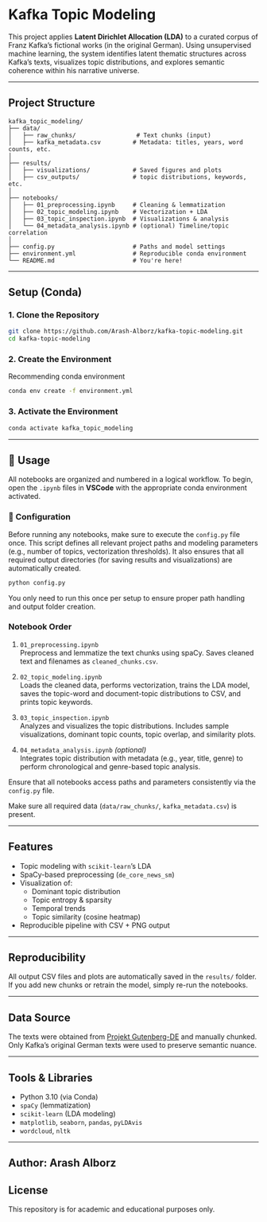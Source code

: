 # Kafka Topic Modeling

This project applies **Latent Dirichlet Allocation (LDA)** to a curated corpus of Franz Kafka’s fictional works (in the original German). Using unsupervised machine learning, the system identifies latent thematic structures across Kafka’s texts, visualizes topic distributions, and explores semantic coherence within his narrative universe.

---

## Project Structure

```
kafka_topic_modeling/
├── data/
│   ├── raw_chunks/                 # Text chunks (input)
│   ├── kafka_metadata.csv         # Metadata: titles, years, word counts, etc.
│
├── results/
│   ├── visualizations/            # Saved figures and plots
│   ├── csv_outputs/               # topic distributions, keywords, etc.
│
├── notebooks/
│   ├── 01_preprocessing.ipynb     # Cleaning & lemmatization
│   ├── 02_topic_modeling.ipynb    # Vectorization + LDA
│   ├── 03_topic_inspection.ipynb  # Visualizations & analysis
│   └── 04_metadata_analysis.ipynb # (optional) Timeline/topic correlation
│
├── config.py                      # Paths and model settings
├── environment.yml                # Reproducible conda environment
└── README.md                      # You're here!
```

---

## Setup (Conda)

### 1. Clone the Repository

```bash
git clone https://github.com/Arash-Alborz/kafka-topic-modeling.git
cd kafka-topic-modeling
```

### 2. Create the Environment
Recommending conda environment

```bash
conda env create -f environment.yml
```

### 3. Activate the Environment

```bash
conda activate kafka_topic_modeling
```

---

## 🧪 Usage

All notebooks are organized and numbered in a logical workflow. To begin, open the `.ipynb` files in **VSCode** with the appropriate conda environment activated.

### 🔧 Configuration

Before running any notebooks, make sure to execute the `config.py` file once. This script defines all relevant project paths and modeling parameters (e.g., number of topics, vectorization thresholds). It also ensures that all required output directories (for saving results and visualizations) are automatically created.

```bash
python config.py
```

You only need to run this once per setup to ensure proper path handling and output folder creation.

### Notebook Order

1. `01_preprocessing.ipynb`  
   Preprocess and lemmatize the text chunks using spaCy. Saves cleaned text and filenames as `cleaned_chunks.csv`.

2. `02_topic_modeling.ipynb`  
   Loads the cleaned data, performs vectorization, trains the LDA model, saves the topic-word and document-topic distributions to CSV, and prints topic keywords.

3. `03_topic_inspection.ipynb`  
   Analyzes and visualizes the topic distributions. Includes sample visualizations, dominant topic counts, topic overlap, and similarity plots.

4. `04_metadata_analysis.ipynb` *(optional)*  
   Integrates topic distribution with metadata (e.g., year, title, genre) to perform chronological and genre-based topic analysis.

Ensure that all notebooks access paths and parameters consistently via the `config.py` file.

Make sure all required data (`data/raw_chunks/`, `kafka_metadata.csv`) is present.

---

## Features

- Topic modeling with `scikit-learn`’s LDA
- SpaCy-based preprocessing (`de_core_news_sm`)
- Visualization of:
  - Dominant topic distribution
  - Topic entropy & sparsity
  - Temporal trends
  - Topic similarity (cosine heatmap)
- Reproducible pipeline with CSV + PNG output

---

## Reproducibility

All output CSV files and plots are automatically saved in the `results/` folder. If you add new chunks or retrain the model, simply re-run the notebooks.

---

## Data Source

The texts were obtained from [Projekt Gutenberg-DE](https://www.projekt-gutenberg.org) and manually chunked. Only Kafka’s original German texts were used to preserve semantic nuance.

---

## Tools & Libraries

- Python 3.10 (via Conda)
- `spaCy` (lemmatization)
- `scikit-learn` (LDA modeling)
- `matplotlib`, `seaborn`, `pandas`, `pyLDAvis`
- `wordcloud`, `nltk`

---

## Author: Arash Alborz

## License

This repository is for academic and educational purposes only.